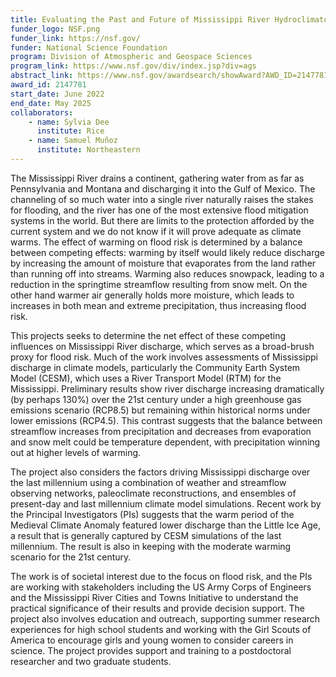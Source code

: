 ```yaml
---
title: Evaluating the Past and Future of Mississippi River Hydroclimatology to Constrain Risk via Integrated Climate Modeling, Observations, and Reconstructions
funder_logo: NSF.png
funder_link: https://nsf.gov/
funder: National Science Foundation
program: Division of Atmospheric and Geospace Sciences
program_link: https://www.nsf.gov/div/index.jsp?div=ags
abstract_link: https://www.nsf.gov/awardsearch/showAward?AWD_ID=2147781
award_id: 2147781
start_date: June 2022
end_date: May 2025
collaborators:
    - name: Sylvia Dee
      institute: Rice
    - name: Samuel Muñoz
      institute: Northeastern
---
```


The Mississippi River drains a continent, gathering water from as far as Pennsylvania and Montana and discharging it into the Gulf of Mexico.
The channeling of so much water into a single river naturally raises the stakes for flooding, and the river has one of the most extensive flood mitigation systems in the world.
But there are limits to the protection afforded by the current system and we do not know if it will prove adequate as climate warms. The effect of warming on flood risk is determined by a balance between competing effects: warming by itself would likely reduce discharge by increasing the amount of moisture that evaporates from the land rather than running off into streams.
Warming also reduces snowpack, leading to a reduction in the springtime streamflow resulting from snow melt. On the other hand warmer air generally holds more moisture, which leads to increases in both mean and extreme precipitation, thus increasing flood risk.

This projects seeks to determine the net effect of these competing influences on Mississippi River discharge, which serves as a broad-brush proxy for flood risk.
Much of the work involves assessments of Mississippi discharge in climate models, particularly the Community Earth System Model (CESM), which uses a River Transport Model (RTM) for the Mississippi. Preliminary results show river discharge increasing dramatically (by perhaps 130%) over the 21st century under a high greenhouse gas emissions scenario (RCP8.5) but remaining within historical norms under lower emissions (RCP4.5).
This contrast suggests that the balance between streamflow increases from precipitation and decreases from evaporation and snow melt could be temperature dependent, with precipitation winning out at higher levels of warming.

The project also considers the factors driving Mississippi discharge over the last millennium using a combination of weather and streamflow observing networks, paleoclimate reconstructions, and ensembles of present-day and last millennium climate model simulations.
Recent work by the Principal Investigators (PIs) suggests that the warm period of the Medieval Climate Anomaly featured lower discharge than the Little Ice Age, a result that is generally captured by CESM simulations of the last millennium.
The result is also in keeping with the moderate warming scenario for the 21st century.

The work is of societal interest due to the focus on flood risk, and the PIs are working with stakeholders including the US Army Corps of Engineers and the Mississippi River Cities and Towns Initiative to understand the practical significance of their results and provide decision support.
The project also involves education and outreach, supporting summer research experiences for high school students and working with the Girl Scouts of America to encourage girls and young women to consider careers in science.
The project provides support and training to a postdoctoral researcher and two graduate students.
